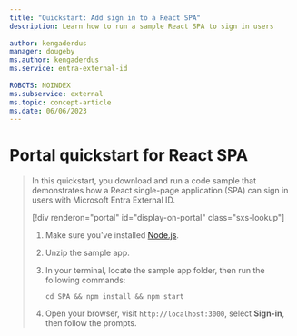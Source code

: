 ```yaml
---
title: "Quickstart: Add sign in to a React SPA"
description: Learn how to run a sample React SPA to sign in users
 
author: kengaderdus
manager: dougeby
ms.author: kengaderdus
ms.service: entra-external-id
 
ROBOTS: NOINDEX
ms.subservice: external
ms.topic: concept-article
ms.date: 06/06/2023
---
```


# Portal quickstart for React SPA

> In this quickstart, you download and run a code sample that demonstrates how a React single-page application (SPA) can sign in users with Microsoft Entra External ID.
>
> [!div renderon="portal" id="display-on-portal" class="sxs-lookup"]
> 1. Make sure you've installed [Node.js](https://nodejs.org/en/download/).
>
> 1. Unzip the sample app.
>
> 1. In your terminal, locate the sample app folder, then run the following commands:
>
>     ```console
>     cd SPA && npm install && npm start
>     ```
>  
> 1. Open your browser, visit `http://localhost:3000`, select **Sign-in**, then follow the prompts.
>
